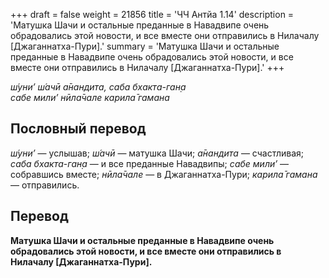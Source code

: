 +++
draft = false
weight = 21856
title = 'ЧЧ Антйа 1.14'
description = 'Матушка Шачи и остальные преданные в Навадвипе очень обрадовались этой новости, и все вместе они отправились в Нилачалу [Джаганнатха-Пури].'
summary = 'Матушка Шачи и остальные преданные в Навадвипе очень обрадовались этой новости, и все вместе они отправились в Нилачалу [Джаганнатха-Пури].'
+++

_ш́уни’ ш́ачӣ а̄нандита, саба бхакта-ган̣а  
сабе мили’ нӣла̄чале карила̄ гамана_

## Пословный перевод

_ш́уни’_ — услышав; _ш́ачӣ_ — матушка Шачи; _а̄нандита_ — счастливая; _саба_ _бхакта_\-_ган̣а_ — и все преданные Навадвипы; _сабе_ _мили’_ — собравшись вместе; _нӣла̄чале_ — в Джаганнатха-Пури; _карила̄_ _гамана_ — отправились.

## Перевод

**Матушка Шачи и остальные преданные в Навадвипе очень обрадовались этой новости, и все вместе они отправились в Нилачалу \[Джаганнатха-Пури\].**
